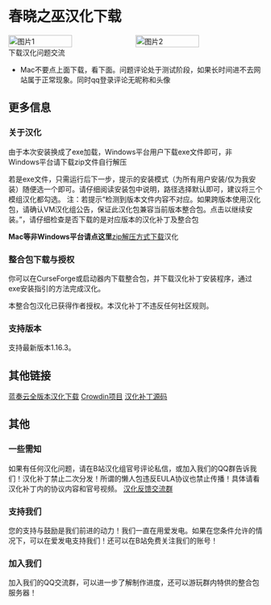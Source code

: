 # 春晓之巫汉化下载
<div style="display: flex">
  <img src="https://media.forgecdn.net/attachments/507/514/2022-10-18_16.png" style="width:50%" alt="图片1">
  <img src="https://s11.ax1x.com/2024/02/04/pFlQgqU.png" style="width:50%" alt="图片2">
</div>

<div style="display: flex;">
  <ButtonComponent link="https://vmhanhuazu.lanzouo.com/i0VyZ1u4xhja">下载汉化</ButtonComponent>
  <ButtonComponent buttonClass='button2' link="https://vm-comment.pp.ua/posts/63042.html">问题交流</ButtonComponent>
</div>

* Mac不要点上面下载，看下面。问题评论处于测试阶段，如果长时间进不去网站属于正常现象。同时qq登录评论无昵称和头像

## 更多信息
### 关于汉化

由于本次安装换成了exe加载，Windows平台用户下载exe文件即可，非Windows平台请下载zip文件自行解压

若是exe文件，只需运行后下一步，提示的安装模式（为所有用户安装/仅为我安装）随便选一个即可。请仔细阅读安装包中说明，路径选择默认即可，建议将三个模组汉化都勾选。
注：若提示“检测到版本文件内容不对应。如果跨版本使用汉化包，请确认VM汉化组公告，保证此汉化包兼容当前版本整合包。点击以继续安装。”，请仔细检查是否下载的是对应版本的汉化补丁及整合包

**Mac等非Windows平台请点这里**[zip解压方式下载](https://vmhanhuazu.lanzouo.com/iVruJ1u4xkgf)汉化

### 整合包下载与授权
你可以在CurseForge或启动器内下载整合包，并下载汉化补丁安装程序，通过exe安装指引的方法完成汉化。

本整合包汉化已获得作者授权。本汉化补丁不违反任何社区规则。

### 支持版本
支持最新版本1.16.3。

## 其他链接
[蓝奏云全版本汉化下载](https://vmhanhuazu.lanzouo.com/s/witch) [Crowdin项目](https://zh.crowdin.com/project/cottage-witch-chinese) [汉化补丁源码](https://github.com/VM-Chinese-translate-group/Cottage-Witch)

## 其他
### 一些需知
如果有任何汉化问题，请在B站汉化组官号评论私信，或加入我们的QQ群告诉我们！汉化补丁禁止二次分发！所谓的懒人包违反EULA协议也禁止传播！具体请看汉化补丁内的协议内容和官号视频。 [汉化反馈交流群](https://qm.qq.com/q/P1qgRl8iw8)

### 支持我们
您的支持与鼓励是我们前进的动力！我们一直在用爱发电。如果在您条件允许的情况下，可以在爱发电支持我们！还可以在B站免费关注我们的账号！

### 加入我们
加入我们的QQ交流群，可以进一步了解制作进度，还可以游玩群内特供的整合包服务器！